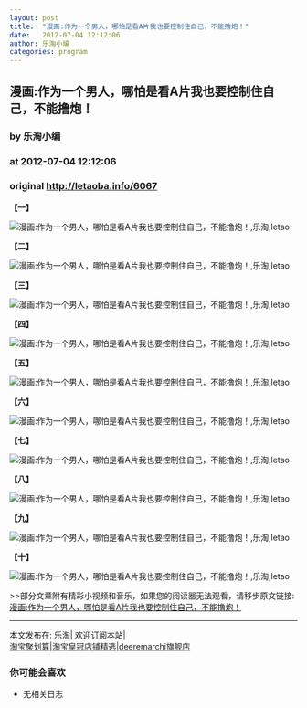 ```yaml
---
layout: post
title:  "漫画:作为一个男人，哪怕是看A片我也要控制住自己，不能撸炮！"
date:   2012-07-04 12:12:06
author: 乐淘小编
categories: program
---
```


## 漫画:作为一个男人，哪怕是看A片我也要控制住自己，不能撸炮！
### by 乐淘小编
### at 2012-07-04 12:12:06
### original <http://letaoba.info/6067>

<p><strong>【一】</strong></p>
<p><img src="http://img13.poco.cn/mypoco/myphoto/20120703/23/65279773201207032353029489977675162_008.jpg" alt="漫画:作为一个男人，哪怕是看A片我也要控制住自己，不能撸炮！,乐淘,letao" title="漫画:作为一个男人，哪怕是看A片我也要控制住自己，不能撸炮！|来自乐淘"></p>
<p><strong>【二】</strong></p>
<p><img src="http://img13.poco.cn/mypoco/myphoto/20120703/23/65279773201207032353029489977675162_009.jpg" alt="漫画:作为一个男人，哪怕是看A片我也要控制住自己，不能撸炮！,乐淘,letao" title="漫画:作为一个男人，哪怕是看A片我也要控制住自己，不能撸炮！|来自乐淘"></p>
<p><strong>【三】</strong></p>
<p><img src="http://img13.poco.cn/mypoco/myphoto/20120703/23/65279773201207032353029489977675162_007.jpg" alt="漫画:作为一个男人，哪怕是看A片我也要控制住自己，不能撸炮！,乐淘,letao" title="漫画:作为一个男人，哪怕是看A片我也要控制住自己，不能撸炮！|来自乐淘"></p>
<p><strong>【四】</strong></p>
<p><img src="http://img13.poco.cn/mypoco/myphoto/20120703/23/65279773201207032353029489977675162_006.jpg" alt="漫画:作为一个男人，哪怕是看A片我也要控制住自己，不能撸炮！,乐淘,letao" title="漫画:作为一个男人，哪怕是看A片我也要控制住自己，不能撸炮！|来自乐淘"></p>
<p><strong>【五】</strong></p>
<p><img src="http://img13.poco.cn/mypoco/myphoto/20120703/23/65279773201207032353029489977675162_005.jpg" alt="漫画:作为一个男人，哪怕是看A片我也要控制住自己，不能撸炮！,乐淘,letao" title="漫画:作为一个男人，哪怕是看A片我也要控制住自己，不能撸炮！|来自乐淘"></p>
<p><strong>【六】</strong></p>
<p><img src="http://img13.poco.cn/mypoco/myphoto/20120703/23/65279773201207032353029489977675162_004.jpg" alt="漫画:作为一个男人，哪怕是看A片我也要控制住自己，不能撸炮！,乐淘,letao" title="漫画:作为一个男人，哪怕是看A片我也要控制住自己，不能撸炮！|来自乐淘"></p>
<p><strong>【七】</strong></p>
<p><img src="http://img13.poco.cn/mypoco/myphoto/20120703/23/65279773201207032353029489977675162_003.jpg" alt="漫画:作为一个男人，哪怕是看A片我也要控制住自己，不能撸炮！,乐淘,letao" title="漫画:作为一个男人，哪怕是看A片我也要控制住自己，不能撸炮！|来自乐淘"></p>
<p><strong>【八】</strong></p>
<p><img src="http://img13.poco.cn/mypoco/myphoto/20120703/23/65279773201207032353029489977675162_002.jpg" alt="漫画:作为一个男人，哪怕是看A片我也要控制住自己，不能撸炮！,乐淘,letao" title="漫画:作为一个男人，哪怕是看A片我也要控制住自己，不能撸炮！|来自乐淘"></p>
<p><strong>【九】</strong></p>
<p><img src="http://img13.poco.cn/mypoco/myphoto/20120703/23/65279773201207032353029489977675162_001.jpg" alt="漫画:作为一个男人，哪怕是看A片我也要控制住自己，不能撸炮！,乐淘,letao" title="漫画:作为一个男人，哪怕是看A片我也要控制住自己，不能撸炮！|来自乐淘"></p>
<p><strong>【十】</strong></p>
<p><img src="http://img13.poco.cn/mypoco/myphoto/20120703/23/65279773201207032353029489977675162_000.jpg" alt="漫画:作为一个男人，哪怕是看A片我也要控制住自己，不能撸炮！,乐淘,letao" title="漫画:作为一个男人，哪怕是看A片我也要控制住自己，不能撸炮！|来自乐淘"></p>
<p>&gt;&gt;部分文章附有精彩小视频和音乐，如果您的阅读器无法观看，请移步原文链接:<a href="http://letaoba.info/6067">漫画:作为一个男人，哪怕是看A片我也要控制住自己，不能撸炮！</a>
<hr>
本文发布在: <a href="http://letaoba.info">乐淘</a>| <a href="http://letaoba.info/feed">欢迎订阅本站</a>|
<br>
<a href="http://www.taobao.com/go/chn/tbk_channel/jkwt.php?pid=mm_14340546_2405588_9605426&amp;eventid=102405" rel="external nofollow">淘宝聚划算</a>|<a href="http://www.taobao.com/go/chn/tbk_channel/huangguan.php?pid=mm_14340546_2434133_9338368&amp;eventid=101858" rel="external nofollow">淘宝皇冠店铺精选</a>|<a href="http://s.click.taobao.com/t_8?e=7HZ5x%2BOzdsYUBq8G4nHLsBOiWn0%3D&amp;p=mm_14340546_0_0" rel="external nofollow">deeremarchi旗舰店</a></p>
<h3>你可能会喜欢</h3><ul><li>无相关日志</li></ul><img src="http://feeds.feedburner.com/~r/blogspot/CRBRG/~4/mfI3h59epAc" height="1" width="1">